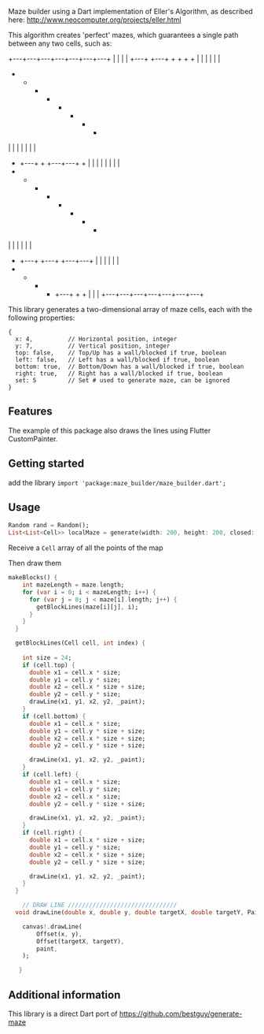 <!--
This README describes the package. If you publish this package to pub.dev,
this README's contents appear on the landing page for your package.

For information about how to write a good package README, see the guide for
[writing package pages](https://dart.dev/guides/libraries/writing-package-pages).

For general information about developing packages, see the Dart guide for
[creating packages](https://dart.dev/guides/libraries/create-library-packages)
and the Flutter guide for
[developing packages and plugins](https://flutter.dev/developing-packages).
-->

Maze builder using a Dart implementation of Eller's Algorithm, as described here: http://www.neocomputer.org/projects/eller.html

This algorithm creates 'perfect' mazes, which guarantees a single path between any two cells, such as:

+---+---+---+---+---+---+---+
|           |           |   |
+---+   +---+   +   +   +   +
|   |   |       |   |       |
+   +   +   +   +   +   +   +
|       |   |   |   |   |   |
+   +---+   +   +---+---+   +
|   |   |   |   |   |   |   |
+   +   +   +   +   +   +   +
|   |       |   |   |       |
+   +---+   +---+   +---+---+
|   |   |   |       |       |
+   +   +   +   +---+   +   +
|                       |   |
+---+---+---+---+---+---+---+


This library generates a two-dimensional array of maze cells, each with the following properties:

    {
      x: 4,          // Horizontal position, integer
      y: 7,          // Vertical position, integer
      top: false,    // Top/Up has a wall/blocked if true, boolean 
      left: false,   // Left has a wall/blocked if true, boolean
      bottom: true,  // Bottom/Down has a wall/blocked if true, boolean
      right: true,   // Right has a wall/blocked if true, boolean
      set: 5         // Set # used to generate maze, can be ignored
    }

## Features

The example of this package also draws the lines using Flutter CustomPainter.

## Getting started

add the library `import 'package:maze_builder/maze_builder.dart';`

## Usage


```dart
Random rand = Random();
List<List<Cell>> localMaze = generate(width: 200, height: 200, closed: true, seed: rand.nextInt(100000));
```

Receive a `Cell` array of all the points of the map

Then draw them

```dart
makeBlocks() {
    int mazeLength = maze.length;
    for (var i = 0; i < mazeLength; i++) {
      for (var j = 0; j < maze[i].length; j++) {
        getBlockLines(maze[i][j], i);
      }
    }
  }

  getBlockLines(Cell cell, int index) {
    
    int size = 24;
    if (cell.top) {
      double x1 = cell.x * size;
      double y1 = cell.y * size;
      double x2 = cell.x * size + size;
      double y2 = cell.y * size;
      drawLine(x1, y1, x2, y2, _paint);
    }
    if (cell.bottom) {
      double x1 = cell.x * size;
      double y1 = cell.y * size + size;
      double x2 = cell.x * size + size;
      double y2 = cell.y * size + size;

      drawLine(x1, y1, x2, y2, _paint);
    }
    if (cell.left) {
      double x1 = cell.x * size;
      double y1 = cell.y * size;
      double x2 = cell.x * size;
      double y2 = cell.y * size + size;

      drawLine(x1, y1, x2, y2, _paint);
    }
    if (cell.right) {
      double x1 = cell.x * size + size;
      double y1 = cell.y * size;
      double x2 = cell.x * size + size;
      double y2 = cell.y * size + size;

      drawLine(x1, y1, x2, y2, _paint);
    }
  }

    // DRAW LINE ///////////////////////////////
  void drawLine(double x, double y, double targetX, double targetY, Paint paint) {

    canvas!.drawLine(
        Offset(x, y),
        Offset(targetX, targetY),
        paint,
    );

   }

  ```


## Additional information

This library is a direct Dart port of https://github.com/bestguy/generate-maze

